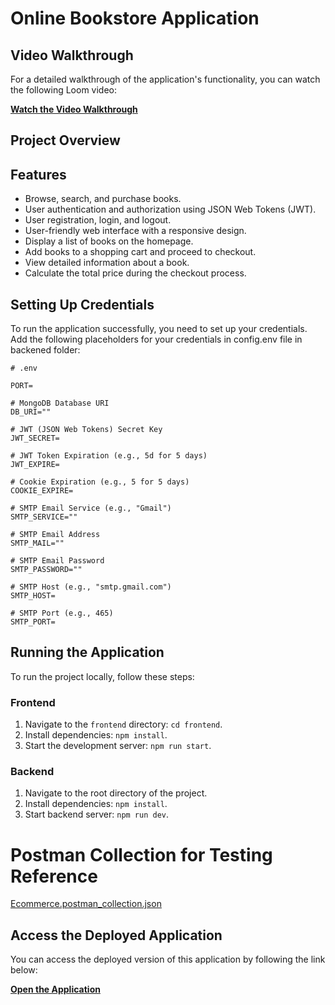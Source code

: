 # Online Bookstore Application
## Video Walkthrough

For a detailed walkthrough of the application's functionality, you can watch the following Loom video:

[**Watch the Video Walkthrough**](https://www.loom.com/share/4529571da6c94a3fa232abfd63699191)
## Project Overview

## Features

- Browse, search, and purchase books.
- User authentication and authorization using JSON Web Tokens (JWT).
- User registration, login, and logout.
- User-friendly web interface with a responsive design.
- Display a list of books on the homepage.
- Add books to a shopping cart and proceed to checkout.
- View detailed information about a book.
- Calculate the total price during the checkout process.

## Setting Up Credentials

To run the application successfully, you need to set up your credentials. Add the following placeholders for your credentials in config.env file in backened folder:

```dotenv
# .env

PORT=

# MongoDB Database URI
DB_URI=""

# JWT (JSON Web Tokens) Secret Key
JWT_SECRET=

# JWT Token Expiration (e.g., 5d for 5 days)
JWT_EXPIRE=

# Cookie Expiration (e.g., 5 for 5 days)
COOKIE_EXPIRE=

# SMTP Email Service (e.g., "Gmail")
SMTP_SERVICE=""

# SMTP Email Address
SMTP_MAIL=""

# SMTP Email Password
SMTP_PASSWORD=""

# SMTP Host (e.g., "smtp.gmail.com")
SMTP_HOST=

# SMTP Port (e.g., 465)
SMTP_PORT=

```

## Running the Application

To run the project locally, follow these steps:

### Frontend
1. Navigate to the `frontend` directory: `cd frontend`.
2. Install dependencies: `npm install`.
3. Start the development server: `npm run start`.

### Backend
1. Navigate to the root directory of the project.
2. Install dependencies: `npm install`.
3. Start backend server: `npm run dev`.


# Postman Collection for Testing Reference
[Ecommerce.postman_collection.json](https://github.com/Anushka7310/books-ecommerce-website/files/12872281/Ecommerce.postman_collection.json)


## Access the Deployed Application


You can access the deployed version of this application by following the link below:

[**Open the Application**](https://book-ecommerce-application-ccdebfb62ef0.herokuapp.com/)



